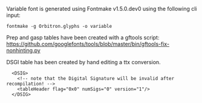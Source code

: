 Variable font is generated using Fontmake v1.5.0.dev0 using the following cli input:

```
fontmake -g Orbitron.glyphs -o variable
```
Prep and gasp tables have been created with a gftools script: https://github.com/googlefonts/tools/blob/master/bin/gftools-fix-nonhinting.py

DSGI table has been created by hand editing a ttx conversion.
```
  <DSIG>
    <!-- note that the Digital Signature will be invalid after recompilation! -->
    <tableHeader flag="0x0" numSigs="0" version="1"/>
  </DSIG>
```